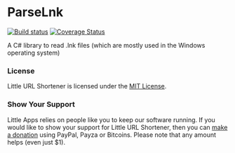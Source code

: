 # ParseLnk
[![Build status](https://ci.appveyor.com/api/projects/status/w8r49mmilo53st0j?svg=true)](https://ci.appveyor.com/project/little-apps/parselnk) [![Coverage Status](https://coveralls.io/repos/github/little-apps/ParseLnk/badge.svg?branch=master)](https://coveralls.io/github/little-apps/ParseLnk?branch=master)

A C# library to read .lnk files (which are mostly used in the Windows operating system)

### License ###
Little URL Shortener is licensed under the [MIT License](https://opensource.org/licenses/MIT).

### Show Your Support ###
Little Apps relies on people like you to keep our software running. If you would like to show your support for Little URL Shortener, then you can [make a donation](http://www.little-apps.com/?donate) using PayPal, Payza or Bitcoins. Please note that any amount helps (even just $1).